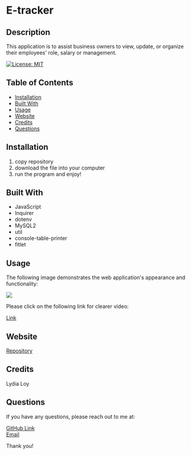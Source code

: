 # E-tracker

## Description
This application is to assist business owners to view, update, or organize their employees' role, salary or management.

 [![License: MIT](https://img.shields.io/badge/License-MIT-yellow.svg)](https://opensource.org/licenses/MIT)


## Table of Contents
* [Installation](#installation)
* [Built With](#builtwith)
* [Usage](#usage)
* [Website](#website)
* [Credits](#credits)
* [Questions](#questions)


## Installation 
  1. copy repository
  2. download the file into your computer
  3. run the program and enjoy!


## Built With
* JavaScript
* Inquirer
* dotenv
* MySQL2
* util
* console-table-printer
* fitlet

  
## Usage 
The following image demonstrates the web application's appearance and functionality:
<p><img src="./assets/E-tracker.gif"/></p>
Please click on the following link for clearer video:
<p><a href=https://watch.screencastify.com/v/hnQhzISm3Q47y1u7QDYZ>Link</a></p>


## Website
[Repository](https://github.com/flowingcityloy/E-tracker)


## Credits

Lydia Loy
    

## Questions
  
  If you have any questions, please reach out to me at:<br>
  
  <a href="https://github.com/flowingcityloy">GitHub Link</a><br>
  <a href="mailto:lydia_art@yahoo.com">Email</a><br>

  Thank you!
    
